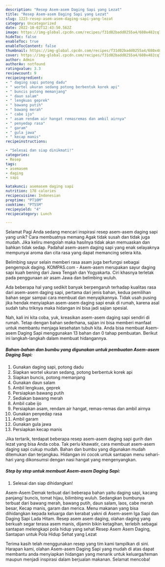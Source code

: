 ```yaml
---
description: "Resep Asem-asem Daging Sapi yang Lezat"
title: "Resep Asem-asem Daging Sapi yang Lezat"
slug: 1223-resep-asem-asem-daging-sapi-yang-lezat
category: Uncategorized
date: 2022-10-02T12:43:50.562Z
image: https://img-global.cpcdn.com/recipes/f31d02badd0255a4/680x482cq70/asem-asem-daging-sapi-foto-resep-utama.jpg
hideToc: false
enableToc: true
enableTocContent: false
thumbnail: https://img-global.cpcdn.com/recipes/f31d02badd0255a4/680x482cq70/asem-asem-daging-sapi-foto-resep-utama.jpg
cover: https://img-global.cpcdn.com/recipes/f31d02badd0255a4/680x482cq70/asem-asem-daging-sapi-foto-resep-utama.jpg
author: Admin
authorAv: notfound
ratingvalue: 3.3
reviewcount: 9
recipeingredient:
- " daging sapi potong dadu"
- " wortel ukuran sedang potong berbentuk korek api"
- " buncis potong memanjang"
- " daun salam"
- " lengkuas geprek"
- " bawang putih"
- " bawang merah"
- " cabe ijo"
- " asam rendam air hangat remasremas dan ambil airnya"
- " penyedap rasa"
- " garam"
- " gula jawa"
- " kecap manis"
recipeinstructions:

- "Selesai dan siap dinikmati!"
categories:
- Resep
tags:
- asemasem
- daging
- sapi

katakunci: asemasem daging sapi 
nutrition: 178 calories
recipecuisine: Indonesian
preptime: "PT10M"
cooktime: "PT55M"
recipeyield: "4"
recipecategory: Lunch

---
```



Selamat Pagi Anda sedang mencari inspirasi resep asem-asem daging sapi yang unik? Cara membuatnya memang Agak tidak susah dan tidak juga mudah. Jika keliru mengolah maka hasilnya tidak akan memuaskan dan bahkan tidak sedap. Padahal asem-asem daging sapi yang enak selayaknya mempunyai aroma dan cita rasa yang dapat memancing selera kita.


Belimbing sayur selain memberi rasa asam juga berfungsi sebagai pengempuk daging. KOMPAS.com - Asem-asem merupakan sayur daging sapi kuah bening dari Jawa Tengah dan Yogyakarta. Ciri khasnya terletak pada penggunaan air asam Jawa dan belimbing wuluh.

Ada beberapa hal yang sedikit banyak berpengaruh terhadap kualitas rasa dari asem-asem daging sapi, pertama dari jenis bahan, kedua pemilihan bahan segar sampai cara membuat dan menyajikannya. Tidak usah pusing jika hendak menyiapkan asem-asem daging sapi enak di rumah, karena asal sudah tahu triknya maka hidangan ini bisa jadi sajian spesial.


Nah, kali ini kita coba, yuk, kreasikan asem-asem daging sapi sendiri di rumah. Tetap dengan bahan sederhana, sajian ini bisa memberi manfaat untuk membantu menjaga kesehatan tubuh kita. Anda bisa membuat Asem-asem Daging Sapi menggunakan 13 bahan dan 0 tahap pembuatan. Berikut ini langkah-langkah dalam membuat hidangannya.

<!--inarticleads1-->

##### Bahan-bahan dan bumbu yang digunakan untuk pembuatan Asem-asem Daging Sapi:

1. Gunakan  daging sapi, potong dadu
1. Siapkan  wortel ukuran sedang, potong berbentuk korek api
1. Siapkan  buncis, potong memanjang
1. Gunakan  daun salam
1. Ambil  lengkuas, geprek
1. Persiapkan  bawang putih
1. Sediakan  bawang merah
1. Ambil  cabe ijo
1. Persiapkan  asam, rendam air hangat, remas-remas dan ambil airnya
1. Gunakan  penyedap rasa
1. Ambil  garam
1. Gunakan  gula jawa
1. Persiapkan  kecap manis


Jika tertarik, terdapat beberapa resep asem-asem daging sapi gurih dan lezat yang bisa Anda coba. Tak perlu khawatir, cara membuat asem-asem daging sapi cukup mudah. Bahan dan bumbu yang digunakan mudah ditemukan dan terjangkau. Hidangan ini cocok untuk santapan menu sehari-hari yang dikonsumsi dengan nasi hangat yang mengenyangkan. 

<!--inarticleads2-->

##### Step by step untuk membuat Asem-asem Daging Sapi:


1. Selesai dan siap dihidangkan!

Asem-Asem Demak terbuat dari beberapa bahan yaitu daging sapi, kacang panjang/ buncis, tomat hijau, bilimbing wuluh. Sedangkan bumbunya terbuat dari bawang merah, bawang putih, daun salam, laos, cabe merah besar, Kecap manis, garam dan merica. Menu makanan yang bisa dihidangkan kepada keluarga dan kerabat yakni di Asem-asem Iga Sapi dan Daging Sapi Lada Hitam. Resep asem asem daging, olahan daging yang berkuah segar terasa asem manis, dijamin bikin ketagihan, terlebih sebagai santapan melengkapi pola hidup yang sehat Resep Asem Asem Daging, Santapan untuk Pola Hidup Sehat yang Lezat 

Terima kasih telah menggunakan resep yang tim kami tampilkan di sini. Harapan kami, olahan Asem-asem Daging Sapi yang mudah di atas dapat membantu anda menyiapkan hidangan yang menarik untuk keluarga/teman maupun menjadi inspirasi dalam berjualan makanan. Selamat mencoba!
